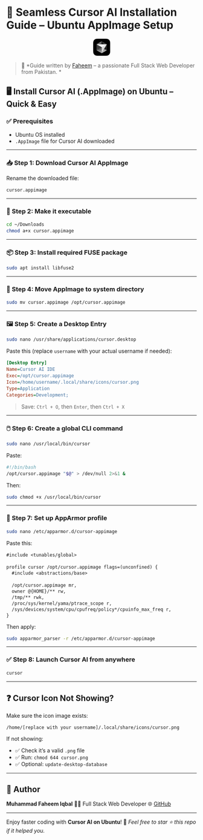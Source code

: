# 🚀 Seamless Cursor AI Installation Guide – Ubuntu AppImage Setup

<p align="center">
  <img src="./cursor.png" alt="Cursor AI Logo" />
</p>



> 🎯 *Guide written by [Faheem](https://github.com/faheem506pk) – a passionate Full Stack Web Developer from Pakistan. *



## 🖥️ Install Cursor AI (.AppImage) on Ubuntu – Quick & Easy


### ✅ Prerequisites
- Ubuntu OS installed
- `.AppImage` file for Cursor AI downloaded

---

### 📥 Step 1: Download Cursor AI AppImage


Rename the downloaded file:

```bash
cursor.appimage
````

---

### 📁 Step 2: Make it executable

```bash
cd ~/Downloads
chmod a+x cursor.appimage
```

---

### 📦 Step 3: Install required FUSE package

```bash
sudo apt install libfuse2
```

---

### 🚚 Step 4: Move AppImage to system directory

```bash
sudo mv cursor.appimage /opt/cursor.appimage
```

---

### 🖼️ Step 5: Create a Desktop Entry

```bash
sudo nano /usr/share/applications/cursor.desktop
```

Paste this (replace `username` with your actual username if needed):

```ini
[Desktop Entry]
Name=Cursor AI IDE
Exec=/opt/cursor.appimage
Icon=/home/username/.local/share/icons/cursor.png
Type=Application
Categories=Development;
```

> Save: `Ctrl + O`, then `Enter`, then `Ctrl + X`

---

### 🖱️ Step 6: Create a global CLI command

```bash
sudo nano /usr/local/bin/cursor
```

Paste:

```bash
#!/bin/bash
/opt/cursor.appimage "$@" > /dev/null 2>&1 &
```

Then:

```bash
sudo chmod +x /usr/local/bin/cursor
```

---

### 🔐 Step 7: Set up AppArmor profile

```bash
sudo nano /etc/apparmor.d/cursor-appimage
```

Paste this:

```apparmor
#include <tunables/global>

profile cursor /opt/cursor.appimage flags=(unconfined) {
  #include <abstractions/base>

  /opt/cursor.appimage mr,
  owner @{HOME}/** rw,
  /tmp/** rwk,
  /proc/sys/kernel/yama/ptrace_scope r,
  /sys/devices/system/cpu/cpufreq/policy*/cpuinfo_max_freq r,
}
```

Then apply:

```bash
sudo apparmor_parser -r /etc/apparmor.d/cursor-appimage
```

---

### ✅ Step 8: Launch Cursor AI from anywhere

```bash
cursor
```

---

## ❓ Cursor Icon Not Showing?

Make sure the icon image exists:

```
/home/[replace with your username]/.local/share/icons/cursor.png
```

If not showing:

* ✅ Check it’s a valid `.png` file
* ✅ Run: `chmod 644 cursor.png`
* ✅ Optional: `update-desktop-database`

---

## 🙌 Author

**Muhammad Faheem Iqbal**
👨‍💻 Full Stack Web Developer
🌐 [GitHub](https://github.com/faheem506pk)

---

Enjoy faster coding with **Cursor AI on Ubuntu**! 🚀
*Feel free to star ⭐ this repo if it helped you.*
